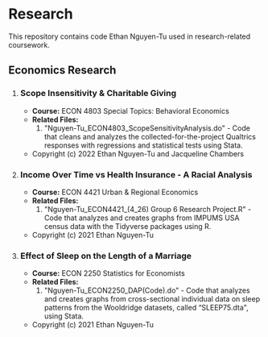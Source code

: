 # Research
This repository contains code Ethan Nguyen-Tu used in research-related coursework.


## Economics Research

1. ### Scope Insensitivity & Charitable Giving
    - **Course:** ECON 4803 Special Topics: Behavioral Economics
    - **Related Files:**
      1. "Nguyen-Tu_ECON4803_ScopeSensitivityAnalysis.do" - Code that cleans and analyzes the collected-for-the-project Qualtrics responses with regressions and statistical tests using Stata.
    - Copyright (c) 2022 Ethan Nguyen-Tu and Jacqueline Chambers

2. ### Income Over Time vs Health Insurance - A Racial Analysis
    - **Course:** ECON 4421 Urban & Regional Economics
    - **Related Files:**
      1. "Nguyen-Tu_ECON4421_(4_26) Group 6 Research Project.R" - Code that analyzes and creates graphs from IMPUMS USA census data with the Tidyverse packages using R.
    - Copyright (c) 2021 Ethan Nguyen-Tu

3. ### Effect of Sleep on the Length of a Marriage
    - **Course:** ECON 2250 Statistics for Economists
    - **Related Files:**
      1. "Nguyen-Tu_ECON2250_DAP(Code).do" - Code that analyzes and creates graphs from cross-sectional individual data on sleep patterns from the Wooldridge datasets, called “SLEEP75.dta", using Stata.
    - Copyright (c) 2021 Ethan Nguyen-Tu
